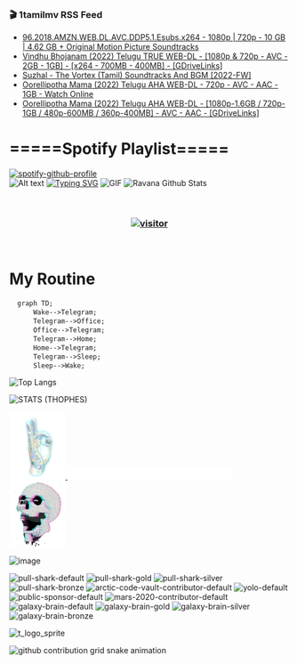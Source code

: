 ### 🎬 1tamilmv RSS Feed

<!-- BLOG-POST-LIST:START -->
- [96.2018.AMZN.WEB.DL.AVC.DDP5.1.Esubs.x264 - 1080p | 720p - 10 GB | 4.62 GB + Original Motion Picture Soundtracks](https://www.1tamilmv.space/index.php?/forums/topic/164665-962018amznwebdlavcddp51esubsx264-1080p-720p-10-gb-462-gb-original-motion-picture-soundtracks/&do=findComment&comment=329213)
- [Vindhu Bhojanam &lpar;2022&rpar; Telugu TRUE WEB-DL - [1080p &amp; 720p - AVC - 2GB - 1GB] - [x264 - 700MB - 400MB] - [GDriveLinks]](https://www.1tamilmv.space/index.php?/forums/topic/164664-vindhu-bhojanam-2022-telugu-true-web-dl-1080p-720p-avc-2gb-1gb-x264-700mb-400mb-gdrivelinks/&do=findComment&comment=329212)
- [Suzhal - The Vortex &lpar;Tamil&rpar; Soundtracks And BGM [2022-FW]](https://www.1tamilmv.space/index.php?/forums/topic/164663-suzhal-the-vortex-tamil-soundtracks-and-bgm-2022-fw/&do=findComment&comment=329211)
- [Oorellipotha Mama &lpar;2022&rpar; Telugu AHA WEB-DL - 720p - AVC - AAC - 1GB - Watch Online](https://www.1tamilmv.space/index.php?/forums/topic/164662-oorellipotha-mama-2022-telugu-aha-web-dl-720p-avc-aac-1gb-watch-online/&do=findComment&comment=329210)
- [Oorellipotha Mama &lpar;2022&rpar; Telugu AHA WEB-DL - [1080p-1.6GB / 720p-1GB / 480p-600MB / 360p-400MB] - AVC - AAC - [GDriveLinks]](https://www.1tamilmv.space/index.php?/forums/topic/164661-oorellipotha-mama-2022-telugu-aha-web-dl-1080p-16gb-720p-1gb-480p-600mb-360p-400mb-avc-aac-gdrivelinks/&do=findComment&comment=329209)
<!-- BLOG-POST-LIST:END -->

# =====Spotify Playlist=====
[![spotify-github-profile](https://spotify-github-profile.vercel.app/api/view?uid=31rfzgmuvvewegdlxvlev4ynz4vu&cover_image=true&theme=default&bar_color=53b14f&bar_color_cover=true)](https://ravana69.github.io/rss)
</br>
![Alt text](https://spotify-recently-played-readme.vercel.app/api?user=31rfzgmuvvewegdlxvlev4ynz4vu)
[![Typing SVG](https://readme-typing-svg.herokuapp.com?color=%2336BCF7&center=true&vCenter=true&multiline=true&height=81&lines=I+AM+RAVANA;CONTACT+ME+ON+TELEGRAM%3A+%40R4V4N4)](https://git.io/typing-svg)
<img align="centre" height="400px" width="490px" alt="GIF" src="https://github.com/ravana69/ravana69/blob/master/rvm.gif" />
![Ravana Github Stats](https://github-readme-stats.vercel.app/api?username=ravana69&&show_icons=true&theme=radical)

<br />
<h3 align="center"> <a href="https://t.me/r4v4n4"><img src="https://profile-counter.glitch.me/ravana69/count.svg" alt="visitor" width="600"></a> </h3>
</br>

<H1>My Routine</H1>

```mermaid
  graph TD;
      Wake-->Telegram;
      Telegram-->Office;
      Office-->Telegram;
      Telegram-->Home;
      Home-->Telegram;
      Telegram-->Sleep;
      Sleep-->Wake;
```
![Top Langs](https://github-readme-stats.vercel.app/api/top-langs/?username=ravana69&&show_icons=true&theme=radical)

![STATS (THOPHES)](https://github-profile-trophy.vercel.app/?username=ravana69&theme=gruvbox&margin-w=10&margin-h=15&column=8)
<br />
<p align="left">
    <a href="#">
        <img width="20%" src="./assets/images/hand.gif" alt="" />
    </a>
    <a href="#">
        <img width="59%" src="./assets/images/spacer.png" alt="" >
    </a>
    <a href="#">
        <img width="20%" src="./assets/images/skull.gif" alt="" />
    </a>
</p>


![image](https://user-images.githubusercontent.com/47528708/175298537-0623dc00-7b1a-4ec1-b5b1-71768763a234.png)

<img width="148" alt="pull-shark-default" src="https://user-images.githubusercontent.com/47528708/175266634-4235fb81-4cf9-4128-9c7a-b7c044cde5b5.png"> <img width="148" alt="pull-shark-gold" src="https://user-images.githubusercontent.com/47528708/175268594-acb9b27a-7f8e-4181-8900-171a981e2d56.png"> <img width="148" alt="pull-shark-silver" src="https://user-images.githubusercontent.com/47528708/175266702-c880884d-eb71-46fb-b857-3135442e06c6.png"> <img width="148" alt="pull-shark-bronze" src="https://user-images.githubusercontent.com/47528708/175266723-735f9146-b8aa-44f8-aa99-c06aad45e8fa.png"> <img width="148" alt="arctic-code-vault-contributor-default" src="https://user-images.githubusercontent.com/47528708/175267501-e1fbbb8f-c2b2-4882-b865-2ac4debef26c.png"> <img width="148" alt="yolo-default" src="https://user-images.githubusercontent.com/47528708/175267654-281a1880-1129-4b7b-bf2f-de5dd2bc5afa.png"> <img width="148" alt="public-sponsor-default" src="https://user-images.githubusercontent.com/47528708/175268448-2e78cc75-fb25-4d76-bd22-7df520446b45.png"> <img width="148" alt="mars-2020-contributor-default" src="https://user-images.githubusercontent.com/47528708/175268475-de6d987a-3be9-4353-86a5-23b422559355.png"> <img width="148" alt="galaxy-brain-default" src="https://user-images.githubusercontent.com/47528708/175298882-7ad69eb8-4d11-45a0-af56-ce2c179fe466.png"> <img width="148" alt="galaxy-brain-gold" src="https://user-images.githubusercontent.com/47528708/175269058-04760273-d9f7-468b-9151-fb654d7c4057.png"> <img width="148" alt="galaxy-brain-silver" src="https://user-images.githubusercontent.com/47528708/175269395-4035bb40-f404-4178-b963-8a4b2973158a.png"> <img width="148" alt="galaxy-brain-bronze" src="https://user-images.githubusercontent.com/47528708/175269034-5aed3e95-5a28-44f3-8cf1-5fc804604869.png">

![t_logo_sprite](https://user-images.githubusercontent.com/47528708/175293007-21ff1792-1fca-4be3-bcae-12fdc3aa414f.svg)




![github contribution grid snake animation](https://raw.githubusercontent.com/ravana69/ravana69/output/github-contribution-grid-snake-dark.svg#gh-dark-mode-only)
